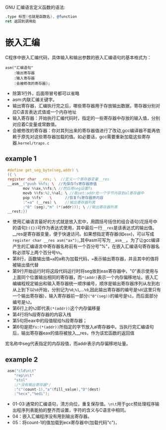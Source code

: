 GNU 汇编语言定义函数的语法:

```asm
.type 标签(也就是函数名), @function
ret 返回到调用处
```

# 嵌入汇编

C程序中嵌入汇编代码，具体输入和输出参数的嵌入汇编语句的基本格式为：

```
asm("汇编语句"
	:输出寄存器
	:输入寄存器
	:会被修改的寄存器);
```

* 除第1行外，后面带冒号都可以省略
* asm:内联汇编关键字。
* 输出寄存器，汇编执行完之后，哪些寄存器用于存放输出数据，寄存器分别对应C语言表达式值或一个内存地址
* 输入寄存器：开始执行汇编代码时，指定的一些寄存器中存放的输入值，分别对应着C变量或常数值。
* 会被修改的寄存器：你对其列出来的寄存器值进行了改动,gcc编译器不能再依赖于原先对这些寄存器加载的值。如必要话，gcc需要重新加载这些寄存器.`kernel/traps.c`

## example 1
```c
 #define get_seg_byte(seg,addr) \
 ({ \
 register char __res; \  //定义一个寄存器变量__res
 __asm__("push %%fs; \  //先保存fs寄存器原值
 		mov %%ax,%%fs;\ //然后用seg设置fs
 		movb %%fs:%2,%%al; \ //取set:addr处一个字节内容到al寄存器中
 		pop %%fs"   \      //恢复fs寄存器原内容
 		:"=a" (__res) \    //输出寄存器列表
 		:"0" (seg),"m" (*(addr))); \ //输出寄存器列表
 __rest;})
```

* 使用汇编语言最好的方式就是放入宏中，用圆括号括住的组合语句(花括号中的语句):`({})`可作为表达式使用，其中最后一行`__res`是该表达式的输出值。__res是寄存器变量，便于快速访问。如果想指定寄存器(如`eax`)，可以写成`register char __res asm("ax");`,其中asm可写为`__asm__`。为了让gcc编译产生的汇编语言中寄存器名称前有一个百分号"%"，在嵌入汇编语句寄存器名称必须写上两个百分号`%%`。
* 第8行，函数输出值`=a`的a称为加载代码，`=`表示输出寄存器，并且其中的值将被输出值代替
* 第9行开始运行时将这段代码运行时将seg放到eax寄存器中，"0"表示使用与上面同个位置输出相同的寄存器，而`*(addr)`表示一个内存偏移地址。嵌入汇编编程规定输出和输入寄存器统一顺序编号，顺序是输出寄存器序列从左到右从上到下以`%0`开始，分别记为`%0`,`%1`,...`%9`,因此输出寄存器的编号是`%0`(这里只有一个输出寄存器)，输入寄存器前一部分`("0"(seg))`的编号是`%1`，而后面部分编号是`%2`。
* 第6行上的`%2`即代表`(*(addr))`这个内存偏移量
* 第4行将fs段寄存器的内容入栈
* 第5句将eax中的段值赋给fs段寄存器；
* 第6句是把`fs:(*(addr))`所指定的字节放入al寄存器中。当执行完汇编语句后，输出寄存器eax的值将被放入__res，作为该宏函数的返回值


宏名称中seg代表指定的内存段值，而addr表示内存偏移地址量。

## example 2

```c
 asm("cld\n\t"
 	"rep\n\t"
 	"stol"
 	:/*没有输出寄存器*/
 	:"c"(count-1),"a"(fill_value),"D"(dest)
	:"%ecx","%edi");
```

* 01-03:通常的汇编语句，清方向位，重复保存值。`\n\t`用于gcc预处理程序输出程序列表能拍的整齐而设置，字符的含义与C语言中相同。
* 04：嵌入汇编程序没有用到输出寄存器。
* 05：将count-1的值加载到ecx寄存器中(加载代码"c")，
